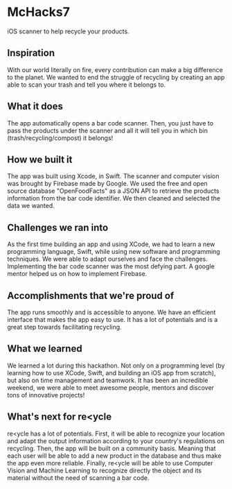 # McHacks7
iOS scanner to help recycle your products. 

## Inspiration

With our world literally on fire, every contribution can make a big difference to the planet. We wanted to end the struggle of recycling by creating an app able to scan your trash and tell you where it belongs to.

## What it does

The app automatically opens a bar code scanner. Then, you just have to pass the products under the scanner and all it will tell you in which bin (trash/recycling/compost) it belongs!

## How we built it

The app was built using Xcode, in Swift. The scanner and computer vision was brought by Firebase made by Google.
We used the free and open source database "OpenFoodFacts" as a JSON API to retrieve the products information from the bar code identifier. We then cleaned and selected the data we wanted.

## Challenges we ran into

As the first time building an app and using XCode, we had to learn a new programming language, Swift, while using new software and programming techniques. We were able to adapt ourselves and face the challenges. Implementing the bar code scanner was the most defying part. A google mentor helped us on how to implement Firebase. 

## Accomplishments that we're proud of

The app runs smoothly and is accessible to anyone. We have an efficient interface that makes the app easy to use. It has a lot of potentials and is a great step towards facilitating recycling.

## What we learned

We learned a lot during this hackathon. Not only on a programming level (by learning how to use XCode, Swift, and building an iOS app from scratch), but also on time management and teamwork. It has been an incredible weekend, we were able to meet awesome people, mentors and discover tons of innovative projects!

## What's next for re<ycle

re<ycle has a lot of potentials. 
First, it will be able to recognize your location and adapt the output information according to your country's regulations on recycling.
Then, the app will be built on a community basis. Meaning that each user will be able to add a new product in the database and thus make the app even more reliable.
Finally, re<ycle will be able to use Computer Vision and Machine Learning to recognize directly the object and its material without the need of scanning a bar code.
